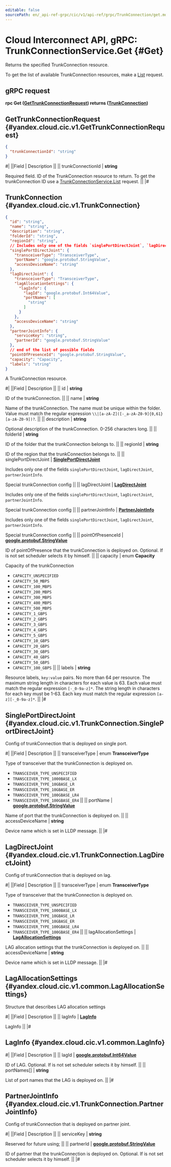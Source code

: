 ```yaml
---
editable: false
sourcePath: en/_api-ref-grpc/cic/v1/api-ref/grpc/TrunkConnection/get.md
---
```


# Cloud Interconnect API, gRPC: TrunkConnectionService.Get {#Get}

Returns the specified TrunkConnection resource.

To get the list of available TrunkConnection resources, make a [List](/docs/cic/workload/api-ref/grpc/TrunkConnection/list#List) request.

## gRPC request

**rpc Get ([GetTrunkConnectionRequest](#yandex.cloud.cic.v1.GetTrunkConnectionRequest)) returns ([TrunkConnection](#yandex.cloud.cic.v1.TrunkConnection))**

## GetTrunkConnectionRequest {#yandex.cloud.cic.v1.GetTrunkConnectionRequest}

```json
{
  "trunkConnectionId": "string"
}
```

#|
||Field | Description ||
|| trunkConnectionId | **string**

Required field. ID of the TrunkConnection resource to return.
To get the trunkConnection ID use a [TrunkConnectionService.List](/docs/cic/workload/api-ref/grpc/TrunkConnection/list#List) request. ||
|#

## TrunkConnection {#yandex.cloud.cic.v1.TrunkConnection}

```json
{
  "id": "string",
  "name": "string",
  "description": "string",
  "folderId": "string",
  "regionId": "string",
  // Includes only one of the fields `singlePortDirectJoint`, `lagDirectJoint`, `partnerJointInfo`
  "singlePortDirectJoint": {
    "transceiverType": "TransceiverType",
    "portName": "google.protobuf.StringValue",
    "accessDeviceName": "string"
  },
  "lagDirectJoint": {
    "transceiverType": "TransceiverType",
    "lagAllocationSettings": {
      "lagInfo": {
        "lagId": "google.protobuf.Int64Value",
        "portNames": [
          "string"
        ]
      }
    },
    "accessDeviceName": "string"
  },
  "partnerJointInfo": {
    "serviceKey": "string",
    "partnerId": "google.protobuf.StringValue"
  },
  // end of the list of possible fields
  "pointOfPresenceId": "google.protobuf.StringValue",
  "capacity": "Capacity",
  "labels": "string"
}
```

A TrunkConnection resource.

#|
||Field | Description ||
|| id | **string**

ID of the trunkConnection. ||
|| name | **string**

Name of the trunkConnection.
The name must be unique within the folder.
Value must match the regular expression ``\\|[a-zA-Z]([-_a-zA-Z0-9]{0,61}[a-zA-Z0-9])?``. ||
|| description | **string**

Optional description of the trunkConnection. 0-256 characters long. ||
|| folderId | **string**

ID of the folder that the trunkConnection belongs to. ||
|| regionId | **string**

ID of the region that the trunkConnection belongs to. ||
|| singlePortDirectJoint | **[SinglePortDirectJoint](#yandex.cloud.cic.v1.TrunkConnection.SinglePortDirectJoint)**

Includes only one of the fields `singlePortDirectJoint`, `lagDirectJoint`, `partnerJointInfo`.

Special trunkConnection config ||
|| lagDirectJoint | **[LagDirectJoint](#yandex.cloud.cic.v1.TrunkConnection.LagDirectJoint)**

Includes only one of the fields `singlePortDirectJoint`, `lagDirectJoint`, `partnerJointInfo`.

Special trunkConnection config ||
|| partnerJointInfo | **[PartnerJointInfo](#yandex.cloud.cic.v1.TrunkConnection.PartnerJointInfo)**

Includes only one of the fields `singlePortDirectJoint`, `lagDirectJoint`, `partnerJointInfo`.

Special trunkConnection config ||
|| pointOfPresenceId | **[google.protobuf.StringValue](https://developers.google.com/protocol-buffers/docs/reference/csharp/class/google/protobuf/well-known-types/string-value)**

ID of pointOfPresence that the trunkConnection is deployed on.
Optional.
If is not set scheduler selects it by himself. ||
|| capacity | enum **Capacity**

Capacity of the trunkConnection

- `CAPACITY_UNSPECIFIED`
- `CAPACITY_50_MBPS`
- `CAPACITY_100_MBPS`
- `CAPACITY_200_MBPS`
- `CAPACITY_300_MBPS`
- `CAPACITY_400_MBPS`
- `CAPACITY_500_MBPS`
- `CAPACITY_1_GBPS`
- `CAPACITY_2_GBPS`
- `CAPACITY_3_GBPS`
- `CAPACITY_4_GBPS`
- `CAPACITY_5_GBPS`
- `CAPACITY_10_GBPS`
- `CAPACITY_20_GBPS`
- `CAPACITY_30_GBPS`
- `CAPACITY_40_GBPS`
- `CAPACITY_50_GBPS`
- `CAPACITY_100_GBPS` ||
|| labels | **string**

Resource labels, `key:value` pairs.
No more than 64 per resource.
The maximum string length in characters for each value is 63.
Each value must match the regular expression `[-_0-9a-z]*`.
The string length in characters for each key must be 1-63.
Each key must match the regular expression `[a-z][-_0-9a-z]*`. ||
|#

## SinglePortDirectJoint {#yandex.cloud.cic.v1.TrunkConnection.SinglePortDirectJoint}

Config of trunkConnection that is deployed on single port.

#|
||Field | Description ||
|| transceiverType | enum **TransceiverType**

Type of transceiver that the trunkConnection is deployed on.

- `TRANSCEIVER_TYPE_UNSPECIFIED`
- `TRANSCEIVER_TYPE_1000BASE_LX`
- `TRANSCEIVER_TYPE_10GBASE_LR`
- `TRANSCEIVER_TYPE_10GBASE_ER`
- `TRANSCEIVER_TYPE_100GBASE_LR4`
- `TRANSCEIVER_TYPE_100GBASE_ER4` ||
|| portName | **[google.protobuf.StringValue](https://developers.google.com/protocol-buffers/docs/reference/csharp/class/google/protobuf/well-known-types/string-value)**

Name of port that the trunkConnection is deployed on. ||
|| accessDeviceName | **string**

Device name which is set in LLDP message. ||
|#

## LagDirectJoint {#yandex.cloud.cic.v1.TrunkConnection.LagDirectJoint}

Config of trunkConnection that is deployed on lag.

#|
||Field | Description ||
|| transceiverType | enum **TransceiverType**

Type of transceiver that the trunkConnection is deployed on.

- `TRANSCEIVER_TYPE_UNSPECIFIED`
- `TRANSCEIVER_TYPE_1000BASE_LX`
- `TRANSCEIVER_TYPE_10GBASE_LR`
- `TRANSCEIVER_TYPE_10GBASE_ER`
- `TRANSCEIVER_TYPE_100GBASE_LR4`
- `TRANSCEIVER_TYPE_100GBASE_ER4` ||
|| lagAllocationSettings | **[LagAllocationSettings](#yandex.cloud.cic.v1.common.LagAllocationSettings)**

LAG allocation settings that the trunkConnection is deployed on. ||
|| accessDeviceName | **string**

Device name which is set in LLDP message. ||
|#

## LagAllocationSettings {#yandex.cloud.cic.v1.common.LagAllocationSettings}

Structure that describes LAG allocation settings

#|
||Field | Description ||
|| lagInfo | **[LagInfo](#yandex.cloud.cic.v1.common.LagInfo)**

LagInfo ||
|#

## LagInfo {#yandex.cloud.cic.v1.common.LagInfo}

#|
||Field | Description ||
|| lagId | **[google.protobuf.Int64Value](https://developers.google.com/protocol-buffers/docs/reference/csharp/class/google/protobuf/well-known-types/int64-value)**

ID of LAG.
Optional.
If is not set scheduler selects it by himself. ||
|| portNames[] | **string**

List of port names that the LAG is deployed on. ||
|#

## PartnerJointInfo {#yandex.cloud.cic.v1.TrunkConnection.PartnerJointInfo}

Config of trunkConnection that is deployed on partner joint.

#|
||Field | Description ||
|| serviceKey | **string**

Reserved for future using; ||
|| partnerId | **[google.protobuf.StringValue](https://developers.google.com/protocol-buffers/docs/reference/csharp/class/google/protobuf/well-known-types/string-value)**

ID of partner that the trunkConnection is deployed on.
Optional.
If is not set scheduler selects it by himself. ||
|#